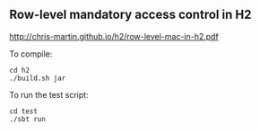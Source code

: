 ## Row-level mandatory access control in H2

http://chris-martin.github.io/h2/row-level-mac-in-h2.pdf

To compile:

```
cd h2
./build.sh jar
```

To run the test script:

```
cd test
./sbt run
```

